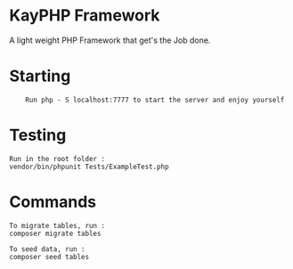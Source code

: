 # KayPHP Framework

A light weight PHP Framework that get's the Job done.

# Starting

		Run php - S localhost:7777 to start the server and enjoy yourself

# Testing
    Run in the root folder :
    vendor/bin/phpunit Tests/ExampleTest.php

# Commands
    To migrate tables, run :
    composer migrate tables

    To seed data, run :
    composer seed tables    